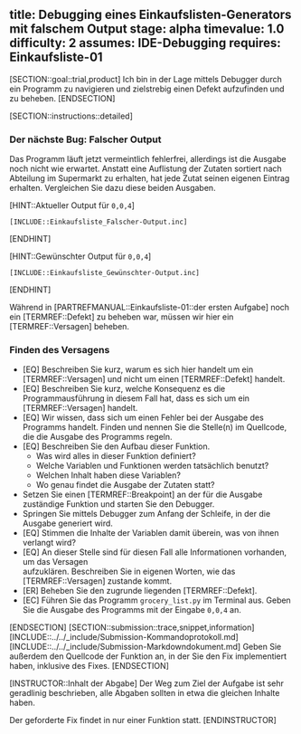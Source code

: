 title: Debugging eines Einkaufslisten-Generators mit falschem Output
stage: alpha
timevalue: 1.0
difficulty: 2
assumes: IDE-Debugging
requires: Einkaufsliste-01
---
[SECTION::goal::trial,product]
Ich bin in der Lage mittels Debugger durch ein Programm zu navigieren und zielstrebig einen 
Defekt aufzufinden und zu beheben.
[ENDSECTION]

[SECTION::instructions::detailed]

### Der nächste Bug: Falscher Output

Das Programm läuft jetzt vermeintlich fehlerfrei, allerdings ist die Ausgabe noch nicht 
wie erwartet.
Anstatt eine Auflistung der Zutaten sortiert nach Abteilung im Supermarkt zu erhalten, hat 
jede Zutat seinen eigenen Eintrag erhalten.
Vergleichen Sie dazu diese beiden Ausgaben.

[HINT::Aktueller Output für `0,0,4`]
```console
[INCLUDE::Einkaufsliste_Falscher-Output.inc]
```
[ENDHINT]

[HINT::Gewünschter Output für `0,0,4`]
```console
[INCLUDE::Einkaufsliste_Gewünschter-Output.inc]
```
[ENDHINT]

Während in [PARTREFMANUAL::Einkaufsliste-01::der ersten Aufgabe] noch ein [TERMREF::Defekt] zu 
beheben war, müssen wir 
hier ein [TERMREF::Versagen] beheben.

### Finden des Versagens

- [EQ] Beschreiben Sie kurz, warum es sich hier handelt um ein [TERMREF::Versagen] 
  und nicht um einen [TERMREF::Defekt] handelt.
- [EQ] Beschreiben Sie kurz, welche Konsequenz es die Programmausführung in diesem Fall hat, 
  dass es sich um ein [TERMREF::Versagen] handelt.
- [EQ] Wir wissen, dass sich um einen Fehler bei der Ausgabe des Programms handelt. 
  Finden und nennen Sie die Stelle(n) im Quellcode, die die Ausgabe des Programms regeln.
- [EQ] Beschreiben Sie den Aufbau dieser Funktion.
    - Was wird alles in dieser Funktion definiert?
    - Welche Variablen und Funktionen werden tatsächlich benutzt?
    - Welchen Inhalt haben diese Variablen?
    - Wo genau findet die Ausgabe der Zutaten statt?
- Setzen Sie einen [TERMREF::Breakpoint] an der für die Ausgabe zuständige Funktion und starten Sie 
  den 
  Debugger.
- Springen Sie mittels Debugger zum Anfang der Schleife, in der die Ausgabe generiert wird.
- [EQ] Stimmen die Inhalte der Variablen damit überein, was von ihnen verlangt wird?
- [EQ] An dieser Stelle sind für diesen Fall alle Informationen vorhanden, um das Versagen  
  aufzuklären. 
  Beschreiben Sie in eigenen Worten, wie das [TERMREF::Versagen] zustande kommt.
- [ER] Beheben Sie den zugrunde liegenden [TERMREF::Defekt].
- [EC] Führen Sie das Programm `grocery_list.py` im Terminal aus. 
  Geben Sie die Ausgabe des Programms mit der Eingabe `0,0,4` an.

[ENDSECTION]
[SECTION::submission::trace,snippet,information]
[INCLUDE::../../_include/Submission-Kommandoprotokoll.md]
[INCLUDE::../../_include/Submission-Markdowndokument.md]
Geben Sie außerdem den Quellcode der Funktion an, in der Sie den Fix implementiert haben, inklusive 
des Fixes.
[ENDSECTION]

[INSTRUCTOR::Inhalt der Abgabe]
Der Weg zum Ziel der Aufgabe ist sehr geradlinig beschrieben, alle Abgaben sollten in etwa die 
gleichen Inhalte haben.

Der geforderte Fix findet in nur einer Funktion statt.
[ENDINSTRUCTOR]
